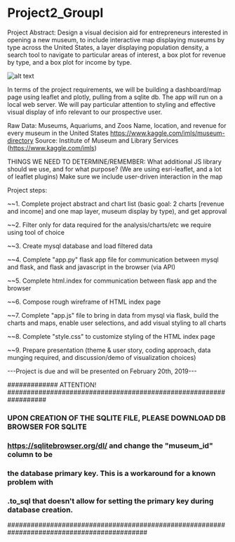 # Project2_GroupI

Project Abstract: Design a visual decision aid for entrepreneurs interested in opening a new museum,
to include interactive map displaying museums by type across the United States, a layer displaying population density,
a search tool to navigate to particular areas of interest, a box plot for revenue by type, and a box plot for income by type. 

![alt text](https://github.com/PrairieDogCity/Project2_GroupI/blob/master/project2_architecture_timeline_GroupI.PNG)

In terms of the project requirements, we will be building a dashboard/map page using leaflet and 
plotly, pulling from a sqlite db. The app will run on a local web server. We will pay particular
attention to styling and effective visual display of info relevant to our prospective user. 

Raw Data: Museums, Aquariums, and Zoos
Name, location, and revenue for every museum in the United States
https://www.kaggle.com/imls/museum-directory
Source: Institute of Museum and Library Services (https://www.kaggle.com/imls)

THINGS WE NEED TO DETERMINE/REMEMBER: 
What additional JS library should we use, and for what purpose? (We are using esri-leaflet, and a lot of leaflet plugins)
Make sure we include user-driven interaction in the map

Project steps: 

~~1. Complete project abstract and chart list (basic goal: 2 charts [revenue and income] and one map layer, museum display by type), and get approval

~~2. Filter only for data required for the analysis/charts/etc we require using tool of choice

~~3. Create mysql database and load filtered data

~~4. Complete "app.py" flask app file for communication between mysql and flask, and flask 
and javascript in the browser (via API)

~~5. Complete html.index for communication between flask app and the browser

~~6. Compose rough wireframe of HTML index page

~~7. Complete "app.js" file to bring in data from mysql via flask, build the charts and
maps, enable user selections, and add visual styling to all charts

~~8. Complete "style.css" to customize styling of the HTML index page

~~9. Prepare presentation (theme & user story, coding approach, data munging required, and
discussion/demo of visualization choices)

---Project is due and will be presented on February 20th, 2019---

############# ATTENTION! ##################################################################
### UPON CREATION OF THE SQLITE FILE, PLEASE DOWNLOAD DB BROWSER FOR SQLITE 
### https://sqlitebrowser.org/dl/ and change the "museum_id" column to be 
### the database primary key. This is a workaround for a known problem with 
### .to_sql that doesn't allow for setting the primary key during database creation. 
############################################################################################
